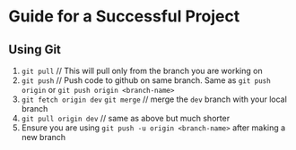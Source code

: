 # Guide for a Successful Project

## Using Git

1. `git pull` // This will pull only from the branch you are working on
2. `git push` // Push code to github on same branch. Same as `git push origin` or `git push origin <branch-name>`
3. `git fetch origin dev` `git merge` // merge the `dev` branch with your local branch
4. `git pull origin dev` // same as above but much shorter
5. Ensure you are using `git push -u origin <branch-name>` after making a new branch
